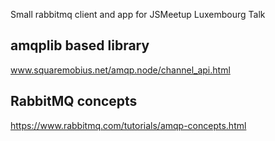 Small rabbitmq client and app for JSMeetup Luxembourg Talk



## amqplib based library

www.squaremobius.net/amqp.node/channel_api.html

## RabbitMQ concepts

https://www.rabbitmq.com/tutorials/amqp-concepts.html
